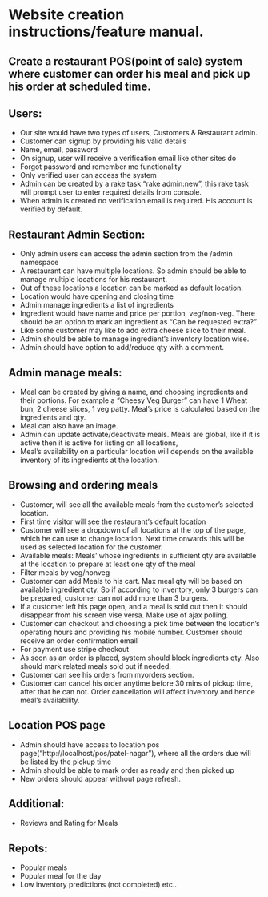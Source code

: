 # Website creation instructions/feature manual.

## Create a restaurant POS(point of sale) system where customer can order his meal and pick up his order at scheduled time.

## Users:

- Our site would have two types of users, Customers & Restaurant admin. 
- Customer can signup by providing his valid details 
- Name, email, password
- On signup, user will receive a verification email like other sites do
- Forgot password and remember me functionality
- Only verified user can access the system
- Admin can be created by a rake task “rake admin:new”, this rake task will prompt user to enter required details from console.
- When admin is created no verification email is required. His account is verified by default. 


## Restaurant Admin Section:

- Only admin users can access the admin section from the /admin namespace
- A restaurant can have multiple locations. So admin should be able to manage multiple locations for his restaurant.
- Out of these locations a location can be marked as default location. 
- Location would have opening and closing time
- Admin manage ingredients a list of ingredients
- Ingredient would have name and price per portion, veg/non-veg. There should be an option to mark an ingredient as “Can be requested extra?”
- Like some customer may like to add extra cheese slice to their meal. 
- Admin should be able to manage ingredient’s inventory location wise. 
- Admin should have option to add/reduce qty with a comment.


## Admin manage meals:

- Meal can be created by giving a name, and choosing ingredients and their portions. For example a “Cheesy Veg Burger” can have 1 Wheat bun, 2 cheese slices, 1 veg patty. Meal’s price is calculated based on the ingredients and qty.
- Meal can also have an image.
- Admin can update activate/deactivate meals. Meals are global, like if it is active then it is active for listing on all locations, 
- Meal’s availability on a particular location will depends on the available inventory of its ingredients at the location.


## Browsing and ordering meals

- Customer, will see all the available meals from the customer’s selected location. 
- First time visitor will see the restaurant’s default location
- Customer will see a dropdown of all locations at the top of the page, which he can use to change location. Next time onwards this will be used as selected location for the customer. 
- Available meals: Meals’ whose ingredients in sufficient qty are available at the location to prepare at least one qty of the meal 
- Filter meals by veg/nonveg
- Customer can add Meals to his cart. Max meal qty will be based on available ingredient qty. So if according to inventory, only 3 burgers can be prepared, customer can not add more than 3 burgers.
- If a customer left his page open, and a meal is sold out then it should disappear from his screen vise versa. Make use of ajax polling.
- Customer can checkout and choosing a pick time between the location’s operating hours and providing his mobile number. Customer should receive an order confirmation email
- For payment use stripe checkout
- As soon as an order is placed, system should block ingredients qty. Also should mark related meals sold out if needed. 
- Customer can see his orders from myorders section. 
- Customer can cancel his order anytime before 30 mins of pickup time, after that he can not. Order cancellation will affect inventory and hence meal’s availability.


## Location POS page

- Admin should have access to location pos page(“http://localhost/pos/patel-nagar”), where all the orders due will be listed by the pickup time
- Admin should be able to mark order as ready and then picked up
- New orders should appear without page refresh.


## Additional:

- Reviews and Rating for Meals


## Repots:

- Popular meals
- Popular meal for the day
- Low inventory predictions (not completed)
etc..

